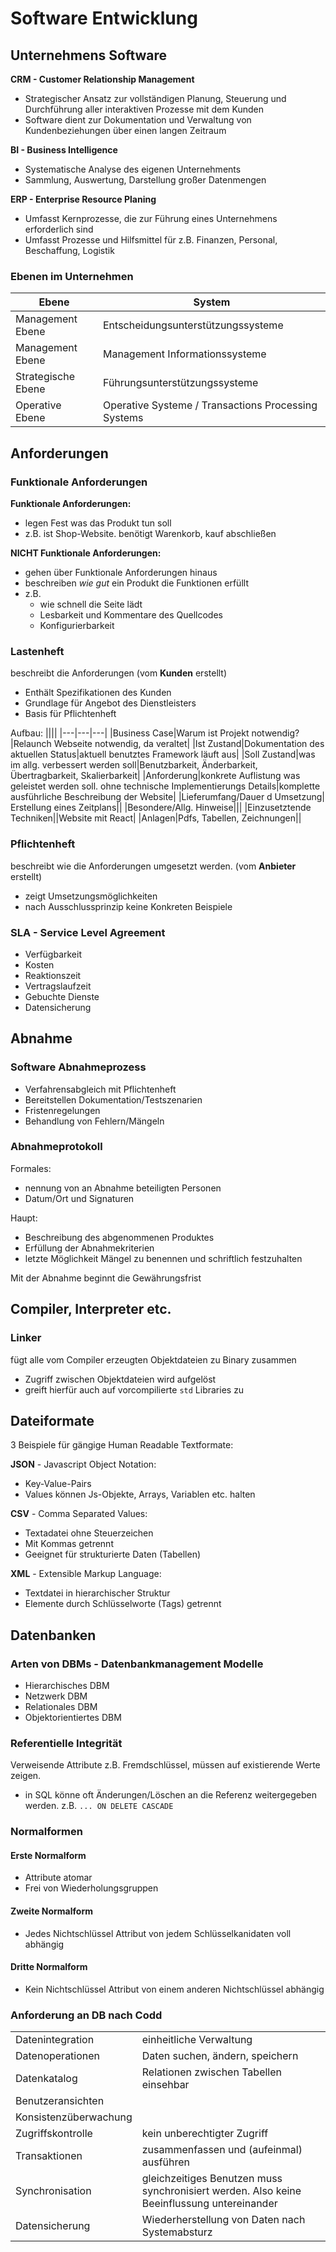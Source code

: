 # Software Entwicklung



## Unternehmens Software 
**CRM - Customer Relationship Management**
- Strategischer Ansatz zur vollständigen Planung, Steuerung und Durchführung aller interaktiven Prozesse mit dem Kunden
- Software dient zur Dokumentation und Verwaltung von Kundenbeziehungen über einen langen Zeitraum

**BI - Business Intelligence**
- Systematische Analyse des eigenen Unternehments
- Sammlung, Auswertung, Darstellung großer Datenmengen

**ERP - Enterprise Resource Planing**
- Umfasst Kernprozesse, die zur Führung eines Unternehmens erforderlich sind
- Umfasst Prozesse und Hilfsmittel für z.B. Finanzen, Personal, Beschaffung, Logistik

### Ebenen im Unternehmen
|Ebene|System|
|---|---|
|Management Ebene|Entscheidungsunterstützungssysteme|
|Management Ebene|Management Informationssysteme|
|Strategische Ebene|Führungsunterstützungssysteme|
|Operative Ebene|Operative Systeme / Transactions Processing Systems|

## Anforderungen

### Funktionale Anforderungen
**Funktionale Anforderungen:**
- legen Fest was das Produkt tun soll
- z.B. ist Shop-Website. benötigt Warenkorb, kauf abschließen

**NICHT Funktionale Anforderungen:**
- gehen über Funktionale Anforderungen hinaus
- beschreiben *wie gut* ein Produkt die Funktionen erfüllt
- z.B.
    - wie schnell die Seite lädt
    - Lesbarkeit und Kommentare des Quellcodes
    - Konfigurierbarkeit

### Lastenheft
beschreibt die Anforderungen (vom **Kunden** erstellt)

- Enthält Spezifikationen des Kunden
- Grundlage für Angebot des Dienstleisters 
- Basis für Pflichtenheft

Aufbau:
||||
|---|---|---|
|Business Case|Warum ist Projekt notwendig?|Relaunch Webseite notwendig, da veraltet|
|Ist Zustand|Dokumentation des aktuellen Status|aktuell benutztes Framework läuft aus|
|Soll Zustand|was im allg. verbessert werden soll|Benutzbarkeit, Änderbarkeit, Übertragbarkeit, Skalierbarkeit|
|Anforderung|konkrete Auflistung was geleistet werden soll. ohne technische Implementierungs Details|komplette ausführliche Beschreibung der Website|
|Lieferumfang/Dauer d Umsetzung| Erstellung eines Zeitplans||
|Besondere/Allg. Hinweise|||
|Einzusetztende Techniken||Website mit React|
|Anlagen|Pdfs, Tabellen, Zeichnungen|| 

### Pflichtenheft
beschreibt wie die Anforderungen umgesetzt werden. (vom **Anbieter** erstellt)

- zeigt Umsetzungsmöglichkeiten
- nach Ausschlussprinzip keine Konkreten Beispiele

### SLA - Service Level Agreement
- Verfügbarkeit
- Kosten
- Reaktionszeit
- Vertragslaufzeit
- Gebuchte Dienste
- Datensicherung

## Abnahme
### Software Abnahmeprozess
- Verfahrensabgleich mit Pflichtenheft
- Bereitstellen Dokumentation/Testszenarien
- Fristenregelungen
- Behandlung von Fehlern/Mängeln

### Abnahmeprotokoll
Formales: 
- nennung von an Abnahme beteiligten Personen
- Datum/Ort und Signaturen

Haupt:
- Beschreibung des abgenommenen Produktes
- Erfüllung der Abnahmekriterien
- letzte Möglichkeit Mängel zu benennen und schriftlich festzuhalten

Mit der Abnahme beginnt die Gewährungsfrist

## Compiler, Interpreter etc.
### Linker
fügt alle vom Compiler erzeugten Objektdateien zu Binary zusammen
- Zugriff zwischen Objektdateien wird aufgelöst
- greift hierfür auch auf vorcompilierte `std` Libraries zu

## Dateiformate
3 Beispiele für gängige Human Readable Textformate: 


**JSON** - Javascript Object Notation:
- Key-Value-Pairs
- Values können Js-Objekte, Arrays, Variablen etc. halten

**CSV** - Comma Separated Values:
- Textadatei ohne Steuerzeichen
- Mit Kommas getrennt
- Geeignet für strukturierte Daten (Tabellen)

**XML** - Extensible Markup Language:
- Textdatei in hierarchischer Struktur
- Elemente durch Schlüsselworte (Tags) getrennt

## Datenbanken
### Arten von DBMs - Datenbankmanagement Modelle
- Hierarchisches DBM
- Netzwerk DBM
- Relationales DBM
- Objektorientiertes DBM

### Referentielle Integrität
Verweisende Attribute z.B. Fremdschlüssel, müssen auf existierende Werte zeigen.
- in SQL könne oft Änderungen/Löschen an die Referenz weitergegeben werden. z.B. `... ON DELETE CASCADE`

### Normalformen
#### Erste Normalform
- Attribute atomar
- Frei von Wiederholungsgruppen
#### Zweite Normalform
- Jedes Nichtschlüssel Attribut von jedem Schlüsselkanidaten voll abhängig
#### Dritte Normalform
- Kein Nichtschlüssel Attribut von einem anderen Nichtschlüssel abhängig

### Anforderung an DB nach Codd
|||
|---|---|
|Datenintegration | einheitliche Verwaltung|
|Datenoperationen |Daten suchen, ändern, speichern|
|Datenkatalog|Relationen zwischen Tabellen einsehbar|
|Benutzeransichten||
|Konsistenzüberwachung||
|Zugriffskontrolle|kein unberechtigter Zugriff|
|Transaktionen|zusammenfassen und (aufeinmal) ausführen|
|Synchronisation|gleichzeitiges Benutzen muss synchronisiert werden. Also keine Beeinflussung untereinander|
|Datensicherung|Wiederherstellung von Daten nach Systemabsturz|

